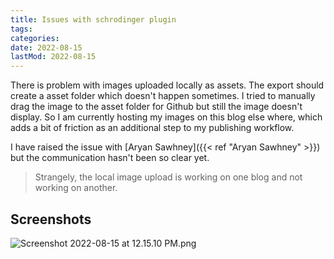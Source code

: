 ```yaml
---
title: Issues with schrodinger plugin
tags:
categories:
date: 2022-08-15
lastMod: 2022-08-15
---
```

There is problem with images uploaded locally as assets. The export should create a asset folder which doesn't happen sometimes. I tried to manually drag the image to the asset folder for Github but still the image doesn't display. So I am currently hosting my images on this blog else where, which adds a bit of friction as an additional step to my publishing workflow.

I have raised the issue with [Aryan Sawhney]({{< ref "Aryan Sawhney" >}}) but the communication hasn't been so clear yet.

> Strangely, the local image upload is working on one blog and not working on another.

## Screenshots

![Screenshot 2022-08-15 at 12.15.10 PM.png](/assets/screenshot_2022-08-15_at_12.15.10_pm_1660548857365_0.png)

